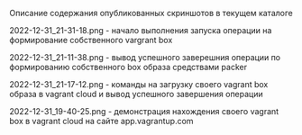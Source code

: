 Описание содержания опубликованных скриншотов в текущем каталоге

2022-12-31_21-31-18.png  - начало выполнения запуска операции на формирование собственного vargrant box

2022-12-31_21-11-38.png  - вывод успешного заверешния операции по формированию собственного box образа средствами packer

2022-12-31_21-17-12.png  - команды на загрузку своего vagrant box образа в vagrant cloud и вывод успешного завершения операции

2022-12-31_19-40-25.png  - демонстрация нахождения своего vagrant box в vagrant cloud на сайте app.vagrantup.com
